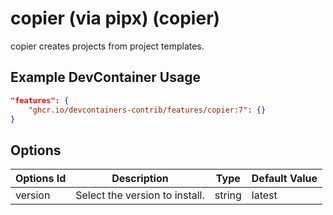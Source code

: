 
# copier (via pipx) (copier)

copier creates projects from project templates.

## Example DevContainer Usage

```json
"features": {
    "ghcr.io/devcontainers-contrib/features/copier:7": {}
}
```

## Options

| Options Id | Description | Type | Default Value |
|-----|-----|-----|-----|
| version | Select the version to install. | string | latest |


